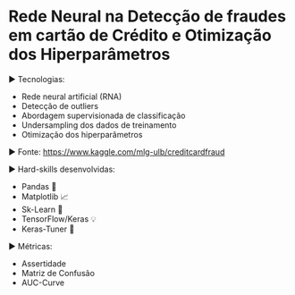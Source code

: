# Rede Neural na Detecção de fraudes em cartão de Crédito e Otimização dos Hiperparâmetros

:arrow_forward: Tecnologias:

* Rede neural artificial (RNA) 
* Detecção de outliers
* Abordagem supervisionada de classificação
* Undersampling dos dados de treinamento 
* Otimização dos hiperparâmetros

:arrow_forward: Fonte: https://www.kaggle.com/mlg-ulb/creditcardfraud

:arrow_forward: Hard-skills desenvolvidas: 

*   Pandas :panda_face:
*   Matplotlib :chart_with_upwards_trend:
*   Sk-Learn :memo:
*   TensorFlow/Keras :bulb:
*   Keras-Tuner :rocket:

:arrow_forward: Métricas: 

*   Assertidade
*   Matriz de Confusão
*   AUC-Curve
